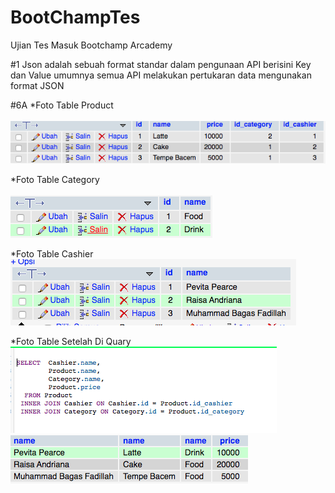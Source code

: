 # BootChampTes

Ujian Tes Masuk Bootchamp Arcademy

#1 Json adalah sebuah format standar dalam pengunaan API berisini Key dan Value umumnya semua API melakukan pertukaran data mengunakan format JSON

#6A
\*Foto Table Product
\
\
![Image Table Product](images/productTable.png)

\*Foto Table Category
\
\
![Image Table Category](images/categoryTable.png)

\*Foto Table Cashier
![Image Table Cashier](images/cashierTable.png)

\*Foto Table Setelah Di Quary
![Image Table Cashier](images/quary.png)
![Image Table Cashier](images/quaryTable.png)

